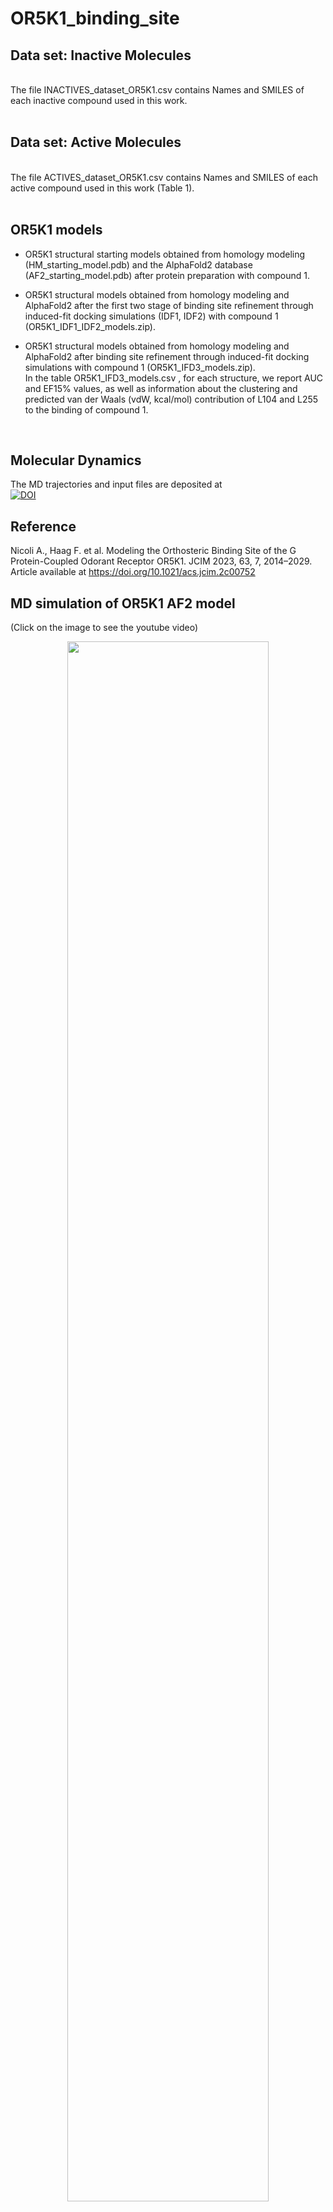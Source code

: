 # OR5K1_binding_site

## Data set: Inactive Molecules 
<br/>
The file INACTIVES_dataset_OR5K1.csv contains Names and SMILES of each inactive compound used in this work.<br/>
<br/>

## Data set: Active Molecules 
<br/>
The file ACTIVES_dataset_OR5K1.csv contains Names and SMILES of each active compound used in this work (Table 1).<br/>
<br/>

## OR5K1 models
- OR5K1 structural starting models obtained from homology modeling (HM_starting_model.pdb) and the AlphaFold2 database (AF2_starting_model.pdb) after protein preparation with compound 1.<br/>

- OR5K1 structural models obtained from homology modeling and AlphaFold2 after the first two stage of binding site refinement through induced-fit docking simulations (IDF1, IDF2) with compound 1 (OR5K1_IDF1_IDF2_models.zip).

- OR5K1 structural models obtained from homology modeling and AlphaFold2 after binding site refinement through induced-fit docking simulations with compound 1 (OR5K1_IFD3_models.zip).<br/>
In the table OR5K1_IFD3_models.csv , for each structure, we report AUC and EF15% values, as well as information about the clustering and predicted van der Waals (vdW, kcal/mol) contribution of L104 and L255 to the binding of compound 1.
<br/>

## Molecular Dynamics
The MD trajectories and input files are deposited at<br/>
[![DOI](https://zenodo.org/badge/DOI/10.5281/zenodo.7464900.svg)](https://doi.org/10.5281/zenodo.7464900)
<br/>

## Reference
Nicoli A., Haag F. et al. Modeling the Orthosteric Binding Site of the G Protein-Coupled Odorant Receptor OR5K1. JCIM 2023, 63, 7, 2014–2029. <br/>
Article available at https://doi.org/10.1021/acs.jcim.2c00752
<br/>

## MD simulation of OR5K1 AF2 model
(Click on the image to see the youtube video)
</br>
<div align="center">
      <a href="https://www.youtube.com/watch?v=iwK14eo-cv8">
     <img 
      src="https://img.youtube.com/vi/iwK14eo-cv8/maxresdefault.jpg" 
      alt="" 
      style="width:80%;">
      </a>
    </div>
</br>
